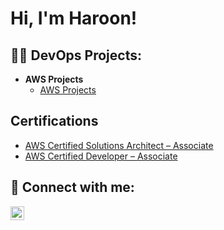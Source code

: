 <h1>Hi, I'm Haroon! </h1>

<h2>👨‍💻 DevOps Projects:</h2>

- <b>AWS Projects</b>
  - [AWS Projects](https://github.com/Haroon-K/AWS-Project)

<h2> Certifications</h2>

- [AWS Certified Solutions Architect – Associate](https://www.credly.com/badges/c8a2c014-2993-49f7-baf8-380e9cdc21be/public_url)
- [AWS Certified Developer – Associate](https://www.credly.com/badges/f1895163-a681-4383-a12e-1f5d236219c9/public_url)

<h2> 🤳 Connect with me:</h2>

[<img align="left" alt="JoshMadakor | LinkedIn" width="22px" src="https://cdn.jsdelivr.net/npm/simple-icons@v3/icons/linkedin.svg" />][linkedin]

[linkedin]: https://www.linkedin.com/in/haroon-khan/

<!--
**joshmadakor1/joshmadakor1** is a ✨ _special_ ✨ repository because its `README.md` (this file) appears on your GitHub profile.

Here are some ideas to get you started:

- 🔭 I’m currently working on ...
- 🌱 I’m currently learning ...
- 👯 I’m looking to collaborate on ...
- 🤔 I’m looking for help with ...
- 💬 Ask me about ...
- 📫 How to reach me: ...
- 😄 Pronouns: ...
- ⚡ Fun fact: ...
-->

